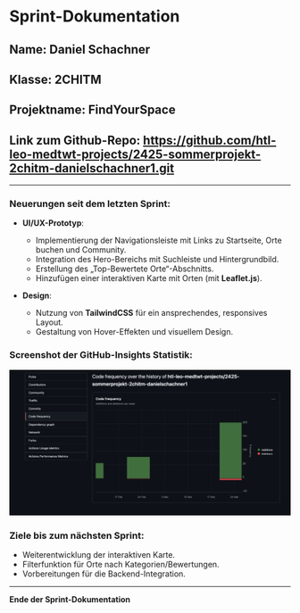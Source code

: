 # Sprint-Dokumentation

## Name: Daniel Schachner 
## Klasse: 2CHITM  
## Projektname: FindYourSpace  
## Link zum Github-Repo: https://github.com/htl-leo-medtwt-projects/2425-sommerprojekt-2chitm-danielschachner1.git

---

### Neuerungen seit dem letzten Sprint:

- **UI/UX-Prototyp**:  
    - Implementierung der Navigationsleiste mit Links zu Startseite, Orte buchen und Community.  
    - Integration des Hero-Bereichs mit Suchleiste und Hintergrundbild.  
    - Erstellung des „Top-Bewertete Orte“-Abschnitts.  
    - Hinzufügen einer interaktiven Karte mit Orten (mit **Leaflet.js**).

- **Design**:  
    - Nutzung von **TailwindCSS** für ein ansprechendes, responsives Layout.  
    - Gestaltung von Hover-Effekten und visuellem Design.

### Screenshot der GitHub-Insights Statistik:

![GitHub Insights Screenshot](./githubInsights/htmlCssPrototype.png)

### Ziele bis zum nächsten Sprint:

- Weiterentwicklung der interaktiven Karte.  
- Filterfunktion für Orte nach Kategorien/Bewertungen.  
- Vorbereitungen für die Backend-Integration.

---

**Ende der Sprint-Dokumentation**
